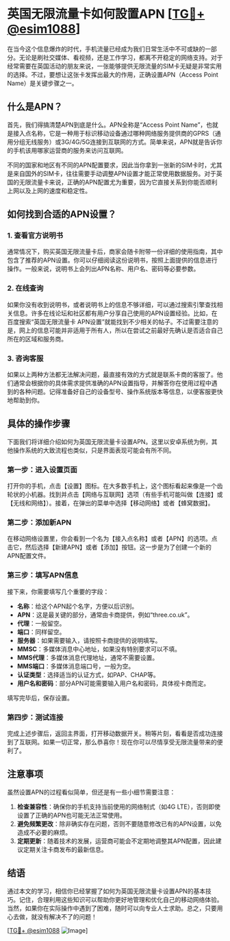 # 英国无限流量卡如何設置APN [[TG💪+ @esim1088](https://t.me/s/esim1088)]

在当今这个信息爆炸的时代，手机流量已经成为我们日常生活中不可或缺的一部分。无论是刷社交媒体、看视频，还是工作学习，都离不开稳定的网络支持。对于经常需要在英国活动的朋友来说，一张能够提供无限流量的SIM卡无疑是非常实用的选择。不过，要想让这张卡发挥出最大的作用，正确设置APN（Access Point Name）是关键步骤之一。

## 什么是APN？

首先，我们得搞清楚APN到底是什么。APN全称是“Access Point Name”，也就是接入点名称，它是一种用于标识移动设备通过哪种网络服务提供商的GPRS（通用分组无线服务）或3G/4G/5G连接到互联网的方式。简单来说，APN就是告诉你的手机该用哪家运营商的服务来访问互联网。

不同的国家和地区有不同的APN配置要求，因此当你拿到一张新的SIM卡时，尤其是来自国外的SIM卡，往往需要手动调整APN设置才能正常使用数据服务。对于英国的无限流量卡来说，正确的APN配置尤为重要，因为它直接关系到你能否顺利上网以及上网的速度和稳定性。

## 如何找到合适的APN设置？

### 1. 查看官方说明书

通常情况下，购买英国无限流量卡后，商家会随卡附带一份详细的使用指南，其中包含了推荐的APN设置。你可以仔细阅读这份说明书，按照上面提供的信息进行操作。一般来说，说明书上会列出APN名称、用户名、密码等必要参数。

### 2. 在线查询

如果你没有收到说明书，或者说明书上的信息不够详细，可以通过搜索引擎查找相关信息。许多在线论坛和社区都有用户分享自己使用的APN设置经验。比如，在百度搜索“英国无限流量卡 APN设置”就能找到不少相关的帖子。不过需要注意的是，网上的信息可能并非适用于所有人，所以在尝试之前最好先确认是否适合自己所在的区域和服务商。

### 3. 咨询客服

如果以上两种方法都无法解决问题，最直接有效的方式就是联系卡商的客服了。他们通常会根据你的具体需求提供准确的APN设置指导，并解答你在使用过程中遇到的各种问题。记得准备好自己的设备型号、操作系统版本等信息，以便客服更快地帮助到你。

## 具体的操作步骤

下面我们将详细介绍如何为英国无限流量卡设置APN。这里以安卓系统为例，其他操作系统的大致流程也类似，只是界面表现可能会有所不同。

### 第一步：进入设置页面

打开你的手机，点击【设置】图标。在大多数手机上，这个图标看起来像是一个齿轮状的小机器。找到并点击【网络与互联网】选项（有些手机可能叫做【连接】或【无线和网络】）。接着，在弹出的菜单中选择【移动网络】或者【蜂窝数据】。

### 第二步：添加新APN

在移动网络设置里，你会看到一个名为【接入点名称】或者【APN】的选项。点击它，然后选择【新建APN】或者【添加】按钮。这一步是为了创建一个新的APN配置文件。

### 第三步：填写APN信息

接下来，你需要填写几个重要的字段：

- **名称**：给这个APN起个名字，方便以后识别。
- **APN**：这是最关键的部分，通常由卡商提供，例如“three.co.uk”。
- **代理**：一般留空。
- **端口**：同样留空。
- **服务器**：如果需要输入，请按照卡商提供的说明填写。
- **MMSC**：多媒体消息中心地址，如果没有特别要求可以不填。
- **MMS代理**：多媒体消息代理地址，通常不需要设置。
- **MMS端口**：多媒体消息端口号，一般为空。
- **认证类型**：选择适当的认证方式，如PAP、CHAP等。
- **用户名和密码**：部分APN可能需要输入用户名和密码，具体视卡商而定。

填写完毕后，保存设置。

### 第四步：测试连接

完成上述步骤后，返回主界面，打开移动数据开关。稍等片刻，看看是否成功连接到了互联网。如果一切正常，那么恭喜你！现在你可以尽情享受无限流量带来的便利了。

## 注意事项

虽然设置APN的过程看似简单，但还是有一些小细节需要注意：

1. **检查兼容性**：确保你的手机支持当前使用的网络制式（如4G LTE），否则即使设置了正确的APN也可能无法正常使用。
2. **避免频繁更改**：除非确实存在问题，否则不要随意修改已有的APN设置，以免造成不必要的麻烦。
3. **定期更新**：随着技术的发展，运营商可能会不定期地调整其APN配置，因此建议定期关注卡商发布的最新信息。

## 结语

通过本文的学习，相信你已经掌握了如何为英国无限流量卡设置APN的基本技巧。记住，合理利用这些知识可以帮助你更好地管理和优化自己的移动网络体验。当然，如果你在实际操作中遇到了困难，随时可以向专业人士求助。总之，只要用心去做，就没有解决不了的问题！

[[TG💪+ @esim1088](https://t.me/s/esim1088) ![Image](https://i.postimg.cc/4NQfJmqS/Snipaste-2025-05-13-00-14-12.png)]